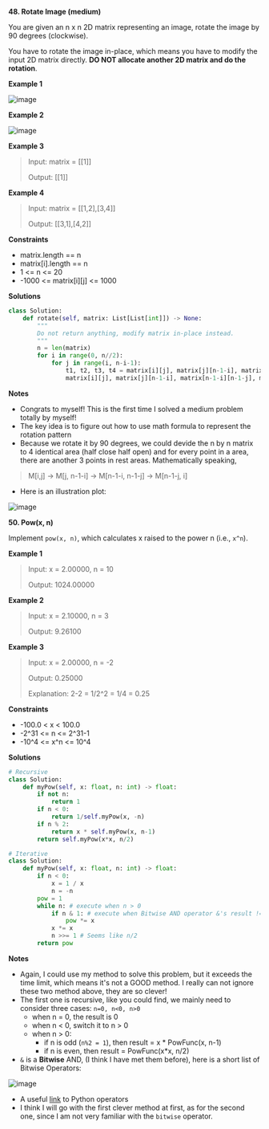 **48. Rotate Image (medium)**

You are given an n x n 2D matrix representing an image, rotate the image by 90 degrees (clockwise).

You have to rotate the image in-place, which means you have to modify the input 2D matrix directly. **DO NOT allocate another 2D matrix and do the rotation**.

**Example 1**

![image](https://user-images.githubusercontent.com/51500878/132425888-dc90e4b5-70c7-4aac-a9a2-44d6f23f9588.png)

**Example 2**

![image](https://user-images.githubusercontent.com/51500878/132425914-3e834be0-7f68-471b-8887-9963826d6606.png)

**Example 3**

> Input: matrix = \[\[1]]
> 
> Output: \[\[1]]

**Example 4**

> Input: matrix = \[\[1,2],\[3,4]]
> 
> Output: \[\[3,1],\[4,2]]

**Constraints**

- matrix.length == n
- matrix[i].length == n
- 1 <= n <= 20
- -1000 <= matrix[i][j] <= 1000

**Solutions**

```python
class Solution:
    def rotate(self, matrix: List[List[int]]) -> None:
        """
        Do not return anything, modify matrix in-place instead.
        """
        n = len(matrix)
        for i in range(0, n//2):
            for j in range(i, n-i-1):
                t1, t2, t3, t4 = matrix[i][j], matrix[j][n-1-i], matrix[n-1-i][n-1-j], matrix[n-1-j][i]
                matrix[i][j], matrix[j][n-1-i], matrix[n-1-i][n-1-j], matrix[n-1-j][i] = t4, t1, t2, t3
```

**Notes**

- Congrats to myself! This is the first time I solved a medium problem totally by myself!
- The key idea is to figure out how to use math formula to represent the rotation pattern
- Because we rotate it by 90 degrees, we could devide the n by n matrix to 4 identical area (half close half open) and for every point in a area, there are another 3 points in rest areas. Mathematically speaking,
> M[i,j] -> M[j, n-1-i] -> M[n-1-i, n-1-j] -> M[n-1-j, i] 
- Here is an illustration plot:

![image](https://user-images.githubusercontent.com/51500878/132435061-b87a9ca7-9f66-45f1-ad7d-6914bb84ff07.png)


**50. Pow(x, n)**

Implement `pow(x, n)`, which calculates x raised to the power n (i.e., `x^n`).

**Example 1**

> Input: x = 2.00000, n = 10
> 
> Output: 1024.00000

**Example 2**

> Input: x = 2.10000, n = 3
> 
> Output: 9.26100


**Example 3**

> Input: x = 2.00000, n = -2
>
> Output: 0.25000
> 
> Explanation: 2-2 = 1/2^2 = 1/4 = 0.25

**Constraints**

- -100.0 < x < 100.0
- -2^31 <= n <= 2^31-1
- -10^4 <= x^n <= 10^4

**Solutions**

```python
# Recursive
class Solution:
    def myPow(self, x: float, n: int) -> float:
        if not n:
            return 1
        if n < 0:
            return 1/self.myPow(x, -n)
        if n % 2:
            return x * self.myPow(x, n-1)
        return self.myPow(x*x, n/2)
```

```python
# Iterative
class Solution:
    def myPow(self, x: float, n: int) -> float:
        if n < 0:
            x = 1 / x
            n = -n
        pow = 1
        while n: # execute when n > 0
            if n & 1: # execute when Bitwise AND operator &'s result != 0
                pow *= x 
            x *= x
            n >>= 1 # Seems like n/2
        return pow
```

**Notes**

- Again, I could use my method to solve this problem, but it exceeds the time limit, which means it's not a GOOD method. I really can not ignore these two method above, they are so clever!
- The first one is recursive, like you could find, we mainly need to consider three cases: `n=0, n<0, n>0`
    - when n = 0, the result is 0
    - when n < 0, switch it to n > 0
    - when n > 0:
        -  if n is odd (`n%2 = 1`), then result = x * PowFunc(x, n-1)
        -  if n is even, then result = PowFunc(x*x, n/2) 
- `&` is a **Bitwise** AND, (I think I have met them before), here is a short list of Bitwise Operators:

![image](https://user-images.githubusercontent.com/51500878/132438800-e7a3d296-8f6d-4473-a39d-32f47d4d9bbe.png)

- A useful [link](https://www.programiz.com/python-programming/operators) to Python operators
- I think I will go with the first clever method at first, as for the second one, since I am not very familiar with the `bitwise` operator.

